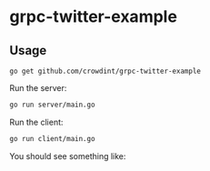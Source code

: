 # grpc-twitter-example

## Usage

`go get github.com/crowdint/grpc-twitter-example`

Run the server:

```bash
go run server/main.go
```

Run the client:

```bash
go run client/main.go
```

You should see something like:

